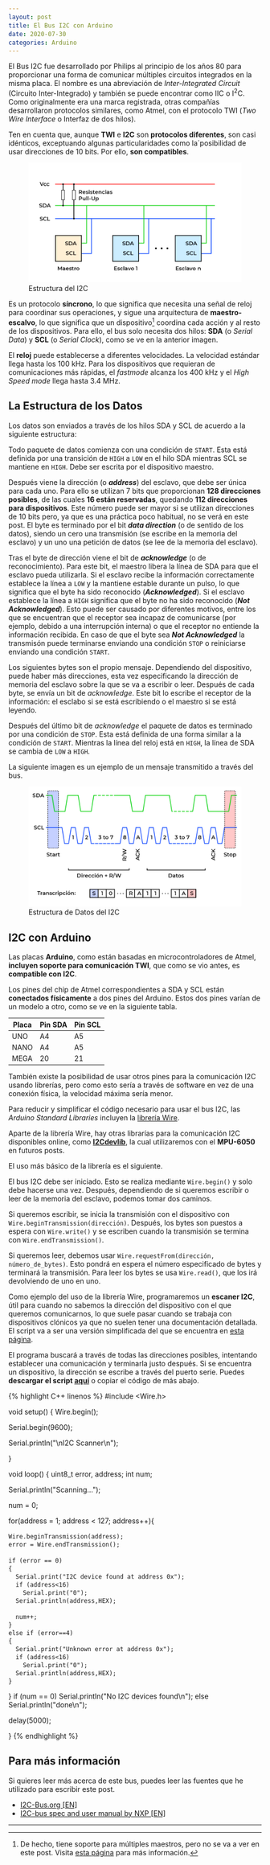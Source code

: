 ```yaml
---
layout: post
title: El Bus I2C con Arduino
date: 2020-07-30
categories: Arduino
---
```


El Bus I2C fue desarrollado por Philips al principio de los años 80 para proporcionar una forma de comunicar múltiples circuitos integrados en la misma placa. El nombre es una abreviación de *Inter-Integrated Circuit* (Circuito Inter-Integrado) y también se puede encontrar como IIC o I<sup>2</sup>C. Como originalmente era una marca registrada, otras compañías desarrollaron protocolos similares, como Atmel, con el protocolo TWI (*Two Wire Interface* o Interfaz de dos hilos).

<div class="notification is-info is-light">
Ten en cuenta que, aunque <strong>TWI</strong> e <strong>I2C</strong> son <strong>protocolos diferentes</strong>, son casi idénticos, exceptuando algunas particularidades como la´posibilidad de usar direcciones de 10 bits. Por ello, <strong>son compatibles</strong>.
</div>

<figure>
  <img src="/assets/images/posts/arduino-i2c/I2C_bus_es.png" title="Estructura del I2C">
  <figcaption>Estructura del I2C</figcaption>
</figure>

Es un protocolo **síncrono**, lo que significa que necesita una señal de reloj para coordinar sus operaciones, y sigue una arquitectura de **maestro-escalvo**, lo que significa que un dispositivo[^1] coordina cada acción y al resto de los dispositivos. Para ello, el bus solo necesita dos hilos: **SDA** (o *Serial Data*) y **SCL** (o *Serial Clock*), como se ve en la anterior imagen.

<div class="notification is-info is-light">
El <strong>reloj</strong> puede establecerse a diferentes velocidades. La velocidad estándar llega hasta los 100 kHz. Para los dispositivos que requieran de comunicaciones más rápidas, el <em>fastmode</em> alcanza los 400 kHz y el <em>High Speed mode</em> llega hasta 3.4 MHz.
</div>

## La Estructura de los Datos

Los datos son enviados a través de los hilos SDA y SCL de acuerdo a la siguiente estructura:

Todo paquete de datos comienza con una condición de `START`. Esta está definida por una transición de `HIGH` a `LOW` en el hilo SDA mientras SCL se mantiene en `HIGH`. Debe ser escrita por el dispositivo maestro.

Después viene la dirección (o ***address***) del esclavo, que debe ser única para cada uno. Para ello se utilizan 7 bits que proporcionan **128 direcciones posibles**, de las cuales **16 están reservadas**, quedando **112 direcciones para dispositivos**. Este número puede ser mayor si se utilizan direcciones de 10 bits pero, ya que es una práctica poco habitual, no se verá en este post. El byte es terminado por el bit ***data direction*** (o de sentido de los datos), siendo un cero una transmisión (se escribe en la memoria del esclavo) y un uno una petición de datos (se lee de la memoria del esclavo).

Tras el byte de dirección viene el bit de ***acknowledge*** (o de reconocimiento). Para este bit, el maestro libera la línea de SDA para que el esclavo pueda utilizarla. Si el esclavo recibe la información correctamente establece la línea a `LOW` y la mantiene estable durante un pulso, lo que significa que el byte ha sido reconocido (***Acknowledged***). Si el esclavo establece la línea a `HIGH` significa que el byte no ha sido reconocido (***Not Acknowledged***). Esto puede ser causado por diferentes motivos, entre los que se encuentran que el receptor sea incapaz de comunicarse (por ejemplo, debido a una interrupción interna) o que el receptor no entiende la información recibida. En caso de que el byte sea ***Not Acknowledged*** la transmisón puede terminarse enviando una condición `STOP` o reiniciarse enviando una condición `START`.

Los siguientes bytes son el propio mensaje. Dependiendo del dispositivo, puede haber más direcciones, esta vez especificando la dirección de memoria del esclavo sobre la que se va a escribir o leer. Después de cada byte, se envía un bit de *acknowledge*. Este bit lo escribe el receptor de la información: el esclabo si se está escribiendo o el maestro si se está leyendo.

Después del último bit de *acknowledge* el paquete de datos es terminado por una condición de `STOP`. Esta está definida de una forma similar a la condición de `START`. Mientras la línea del reloj está en `HIGH`, la línea de SDA se cambia de `LOW` a `HIGH`.

La siguiente imagen es un ejemplo de un mensaje transmitido a través del bus.

<figure>
  <img src="/assets/images/posts/arduino-i2c/I2C_data_structure_es.png" title="Estructura de Datos del I2C">
  <figcaption>Estructura de Datos del I2C</figcaption>
</figure>

## I2C con Arduino

Las placas **Arduino**, como están basadas en microcontroladores de Atmel, **incluyen soporte para comunicación TWI**, que como se vio antes, es **compatible con I2C**.

Los pines del chip de Atmel correspondientes a SDA y SCL están **conectados físicamente** a dos pines del Arduino. Estos dos pines varían de un modelo a otro, como se ve en la siguiente tabla.

| Placa | Pin SDA | Pin SCL |
|-------|---------|---------|
| UNO   | A4      | A5      |
| NANO  | A4      | A5      |
| MEGA  | 20      | 21      |

También existe la posibilidad de usar otros pines para la comunicación I2C usando librerías, pero como esto sería a través de software en vez de una conexión física, la velocidad máxima sería menor.

Para reducir y simplificar el código necesario para usar el bus I2C, las *Arduino Standard Libraries* incluyen la [librería Wire](https://www.arduino.cc/en/reference/wire).

<div class="notification is-info is-light">
Aparte de la librería Wire, hay otras librarías para la comunicación I2C disponibles online, como <a href="http://www.i2cdevlib.com/"><strong>I2Cdevlib</strong></a>, la cual utilizaremos con el <strong>MPU-6050</strong> en futuros posts.
</div>

El uso más básico de la librería es el siguiente.

El bus I2C debe ser iniciado. Esto se realiza mediante `Wire.begin()` y solo debe hacerse una vez. Después, dependiendo de si queremos escribir o leer de la memoria del esclavo, podemos tomar dos caminos.

Si queremos escribir, se inicia la transmisión con el dispositivo con `Wire.beginTransmission(dirección)`. Después, los bytes son puestos a espera con `Wire.write()` y se escriben cuando la transmisión se termina con `Wire.endTransmission()`.

Si queremos leer, debemos usar `Wire.requestFrom(dirección, número_de_bytes)`. Esto pondrá en espera el número especificado de bytes y terminará la transmisión. Para leer los bytes se usa `Wire.read()`, que los irá devolviendo de uno en uno.

Como ejemplo del uso de la librería Wire, programaremos un **escaner I2C**, útil para cuando no sabemos la dirección del dispositivo con el que queremos comunicarnos, lo que suele pasar cuando se trabaja con dispositivos clónicos ya que no suelen tener una documentación detallada. El script va a ser una versión simplificada del que se encuentra en [esta página](https://playground.arduino.cc/Main/I2cScanner/).

El programa buscará a través de todas las direcciones posibles, intentando establecer una comunicación y terminarla justo después. Si se encuentra un dispositivo, la dirección se escribe a través del puerto serie. Puedes **descargar el script <a href="/assets/downloadables/posts/i2c-arduino/I2C_scanning.ino" download>aquí</a>** o copiar el código de más abajo.

{% highlight C++ linenos %}
#include <Wire.h>

void setup() {
  Wire.begin();

  Serial.begin(9600);

  Serial.println("\nI2C Scanner\n");

}

void loop() {
  uint8_t error, address;
  int num;

  Serial.println("Scanning...");

  num = 0;

  for(address = 1; address < 127; address++){

    Wire.beginTransmission(address);
    error = Wire.endTransmission();

    if (error == 0)
    {
      Serial.print("I2C device found at address 0x");
      if (address<16)
        Serial.print("0");
      Serial.println(address,HEX);
 
      num++;
    }
    else if (error==4)
    {
      Serial.print("Unknown error at address 0x");
      if (address<16)
        Serial.print("0");
      Serial.println(address,HEX);
    }    
  }
  if (num == 0)
    Serial.println("No I2C devices found\n");
  else
    Serial.println("done\n");
 
  delay(5000); 
    
}
{% endhighlight %}

## Para más información

Si quieres leer más acerca de este bus, puedes leer las fuentes que he utilizado para escribir este post.

- [I2C-Bus.org \[EN\]](https://www.i2c-bus.org/)
- [I2C-bus spec and user manual by NXP \[EN\]](https://www.nxp.com/docs/en/user-guide/UM10204.pdf)

---

[^1]: De hecho, tiene soporte para múltiples maestros, pero no se va a ver en este post. Visita [esta página](https://www.i2c-bus.org/multimaster/) para más información.